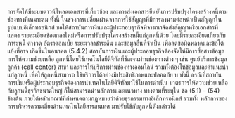 การจัดให้มีระบบดาวน์โหลดเอกสารที่เกี่ยวข้อง และการส่งเอกสารยืนยันการปรับปรุงโครงสร้างหนี้ตาม
ช่องทางที่เหมาะสม ทั้งนี้ ในช่วงการเปลี่ยนผ่านจากการใช้สัญญาที่มีการลงนามต่อหน้าเป็นสัญญาใน
รูปแบบอิเล็กทรอนิกส์ ขอให้สถาบันการเงินและผู้ประกอบธุรกิจพิจารณาจัดส่งสัญญาหรือเอกสารที่แสดง
รายละเอียดข้อตกลงใหม่หรือการปรับปรุงโครงสร้างหนี้แก่ลูกหนี้ด้วย โดยมีรายละเอียดเกี่ยวกับภาระหนี้
ค่างวด อัตราดอกเบี้ย ระยะเวลาชำระคืน และข้อมูลอื่นที่จำเป็น เพื่อลดข้อผิดพลาดและข้อโต้แย้งที่อาจ
เกิดขึ้นในอนาคต
(5.4.2) สถาบันการเงินและผู้ประกอบธุรกิจต้องจัดให้มีการสื่อสารข้อมูลการให้ความช่วยเหลือ
ลูกหนี้โดยใช้เทคโนโลยีดิจิทัลที่ชัดเจนผ่านช่องทางต่าง ๆ เช่น ศูนย์บริการข้อมูลลูกค้า (call center) สาขา
และการให้บริการผ่านช่องทางออนไลน์ รวมทั้งต้องให้ข้อมูลและคำแนะนำแก่ลูกหนี้ เพื่อให้ลูกหนี้สามารถ
ใช้บริการได้อย่างมีประสิทธิภาพและปลอดภัย
บ
ทั้งนี้ กรณีที่สถาบันการเงินหรือผู้ประกอบธุรกิจต้องการนำเทคโนโลยีดิจิทัลมาใช้ในการดำเนิน
มาตรการให้ความช่วยเหลือกับลูกหนี้ธุรกิจขนาดใหญ่ ก็ให้สามารถนำหลักการและแนวทาง
ทางตามที่ระบุใน
ข้อ (5.1) – (54) ข้างต้น ภายใต้หลักเกณฑ์ที่กำหนดตามกฎหมายว่าด้วยธุรกรรมทางอิเล็กทรอนิกส์ รวมทั้ง
หลักการของการบริหารความเสี่ยงด้านเทคโนโลยีสารสนเทศ มาปรับใช้กับลูกหนี้ดังกล่าวได้
